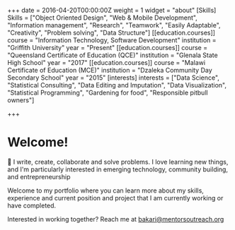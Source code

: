 +++
date = 2016-04-20T00:00:00Z
weight = 1
widget = "about"
[Skills]
Skills = ["Object Oriented Design", "Web & Mobile Development", "Information management", "Research", "Teamwork", "Easily Adaptable", "Creativity", "Problem solving", "Data Structure"]
[[education.courses]]
course = "Information Technology, Software Development"
institution = "Griffith University"
year = "Present"
[[education.courses]]
course = "Queensland Certificate of Education (QCE)"
institution = "Glenala State High School"
year = "2017"
[[education.courses]]
course = "Malawi Certificate of Education (MCE)"
institution = "Dzaleka Community Day Secondary School"
year = "2015"
[interests]
interests = ["Data Science", "Statistical Consulting", "Data Editing and Imputation", "Data Visualization", "Statistical Programming", "Gardening for food", "Responsible pitbull owners"]

+++
# Welcome!

👋 I write, create, collaborate and solve problems. I love learning new things, and I'm particularly interested in emerging technology, community building, and entrepreneurship

Welcome to my portfolio where you can learn more about my skills, experience and current position and project that I am currently working or have completed.

Interested in working together? Reach me at [bakari@mentorsoutreach.org](mailto:mentorsoutreach)